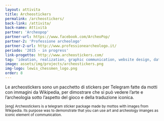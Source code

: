 ```yaml
---
layout: attivita
title: Archeostickers
permalink: /archeostickers/
back-link: /attivita/
back-name: Attività
partner: 'Archeopop'
partner-url: https://www.facebook.com/ArcheoPop/
partner-2: 'Professione archeologo'
partner-2-url: http://www.professionearcheologo.it/
periodo: '2015 - in progress'
link-progetto: http://www.archeostickers.com/
tag: 'ideation, realization, graphic communication, website design, data sharing policy'
image: assets/img/projects/archeostickers.png
img-logo: lewis_chessmen_logo.png
order: 8
---
```


Le archeostickers sono un pacchetto di stickers per Telegram fatte da motti con immagini da Wikipedia, per dimostrare che si può vedere l’arte e l’archeologia sotto l’aspetto del gioco e della traduzione iconica.

<small>[eng] Archeostickers is a telegram sticker package made by mottos with images from Wikipedia. Its purpose was to demonstrate that you can use art and archeology imanges as iconic element of communication.</small>
